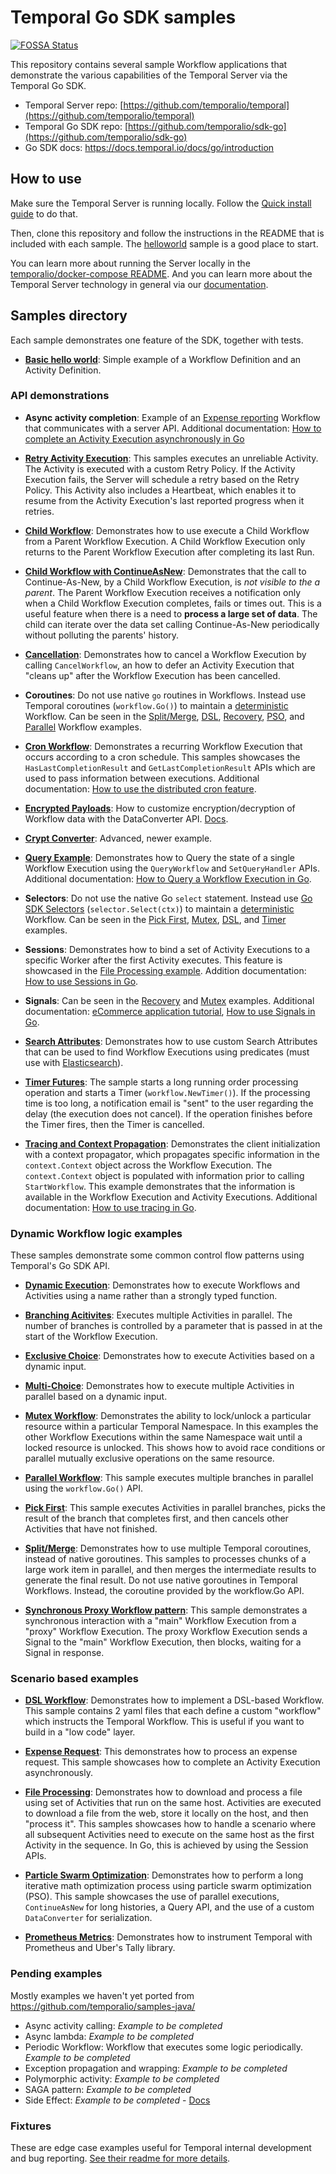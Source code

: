 # Temporal Go SDK samples

[![FOSSA Status](https://app.fossa.com/api/projects/custom%2B18405%2Fgithub.com%2Ftemporalio%2Fsamples-go.svg?type=shield)](https://app.fossa.com/projects/custom%2B18405%2Fgithub.com%2Ftemporalio%2Fsamples-go?ref=badge_shield)

This repository contains several sample Workflow applications that demonstrate the various capabilities of the Temporal Server via the Temporal Go SDK.

- Temporal Server repo: [https://github.com/temporalio/temporal](https://github.com/temporalio/temporal)
- Temporal Go SDK repo: [https://github.com/temporalio/sdk-go](https://github.com/temporalio/sdk-go)
- Go SDK docs: https://docs.temporal.io/docs/go/introduction

## How to use

Make sure the Temporal Server is running locally.
Follow the [Quick install guide](https://docs.temporal.io/docs/server/quick-install) to do that.

Then, clone this repository and follow the instructions in the README that is included with each sample.
The [helloworld](helloworld/README.md) sample is a good place to start.

You can learn more about running the Server locally in the [temporalio/docker-compose README](https://github.com/temporalio/docker-compose/blob/main/README.md).
And you can learn more about the Temporal Server technology in general via our [documentation](https://docs.temporal.io/).

## Samples directory

Each sample demonstrates one feature of the SDK, together with tests.

<!-- @@@SNIPSTART samples-go-readme-samples-directory -->

- [**Basic hello world**](https://github.com/temporalio/samples-go/tree/master/helloworld): Simple example of a Workflow Definition and an Activity Definition.

### API demonstrations

- **Async activity completion**: Example of an [Expense reporting](https://github.com/temporalio/samples-go/tree/master/expense) Workflow that communicates with a server API. Additional documentation: [How to complete an Activity Execution asynchronously in Go](https://docs.temporal.io/docs/go/activities/#asynchronous-activity-completion)

- [**Retry Activity Execution**](https://github.com/temporalio/samples-go/tree/master/retryactivity): This samples executes an unreliable Activity. The Activity is executed with a custom Retry Policy. If the Activity Execution fails, the Server will schedule a retry based on the Retry Policy. This Activity also includes a Heartbeat, which enables it to resume from the Activity Execution's last reported progress when it retries.

- [**Child Workflow**](https://github.com/temporalio/samples-go/tree/master/child-workflow): Demonstrates how to use execute a Child Workflow from a Parent Workflow Execution. A Child Workflow Execution only returns to the Parent Workflow Execution after completing its last Run.

- [**Child Workflow with ContinueAsNew**](https://github.com/temporalio/samples-go/tree/master/child-workflow-continue-as-new): Demonstrates that the call to Continue-As-New, by a Child Workflow Execution, is *not visible to the a parent*. The Parent Workflow Execution receives a notification only when a Child Workflow Execution completes, fails or times out. This is a useful feature when there is a need to **process a large set of data**. The child can iterate over the data set calling Continue-As-New periodically without polluting the parents' history.

- [**Cancellation**](https://github.com/temporalio/samples-go/tree/master/cancellation): Demonstrates how to cancel a Workflow Execution by calling `CancelWorkflow`, an how to defer an Activity Execution that "cleans up" after the Workflow Execution has been cancelled.

- **Coroutines**: Do not use native `go` routines in Workflows. Instead use Temporal coroutines (`workflow.Go()`) to maintain a [deterministic](https://docs.temporal.io/docs/go/workflows/#how-to-write-workflow-code) Workflow. Can be seen in the [Split/Merge](https://github.com/temporalio/samples-go/tree/master/splitmerge), [DSL](https://github.com/temporalio/samples-go/tree/master/dsl), [Recovery](https://github.com/temporalio/samples-go/tree/master/recovery), [PSO](https://github.com/temporalio/samples-go/tree/master/pso), and [Parallel](https://github.com/temporalio/samples-go/tree/master/parallel) Workflow examples.

- [**Cron Workflow**](https://github.com/temporalio/samples-go/tree/master/cron): Demonstrates a recurring Workflow Execution that occurs according to a cron schedule. This samples showcases the `HasLastCompletionResult` and `GetLastCompletionResult` APIs which are used to pass information between executions. Additional documentation: [How to use the distributed cron feature](https://docs.temporal.io/docs/go/distributed-cron/).

- [**Encrypted Payloads**](https://github.com/temporalio/samples-go/tree/master/encrypted-payloads): How to customize encryption/decryption of Workflow data with the DataConverter API. [Docs](https://docs.temporal.io/docs/go/workflows/#custom-serialization-and-workflow-security).

- [**Crypt Converter**](https://github.com/temporalio/samples-go/tree/master/cryptconverter): Advanced, newer example.

- [**Query Example**](https://github.com/temporalio/samples-go/tree/master/query): Demonstrates how to Query the state of a single Workflow Execution using the `QueryWorkflow` and `SetQueryHandler` APIs. Additional documentation: [How to Query a Workflow Execution in Go](https://docs.temporal.io/docs/go/queries).

- **Selectors**: Do not use the native Go `select` statement. Instead use [Go SDK Selectors](https://docs.temporal.io/docs/go/selectors) (`selector.Select(ctx)`) to maintain a [deterministic](https://docs.temporal.io/docs/go/workflows/#how-to-write-workflow-code) Workflow. Can be seen in the [Pick First](https://github.com/temporalio/samples-go/tree/master/pickfirst), [Mutex](https://github.com/temporalio/samples-go/tree/master/mutex), [DSL](https://github.com/temporalio/samples-go/tree/master/dsl), and [Timer](https://github.com/temporalio/samples-go/tree/master/timer) examples.

- **Sessions**: Demonstrates how to bind a set of Activity Executions to a specific Worker after the first Activity executes. This feature is showcased in the [File Processing example](https://github.com/temporalio/samples-go/tree/master/fileprocessing). Addition documentation: [How to use Sessions in Go](https://docs.temporal.io/docs/go/sessions).

- **Signals**: Can be seen in the [Recovery](https://github.com/temporalio/samples-go/tree/master/recovery) and [Mutex](https://github.com/temporalio/samples-go/tree/master/mutex) examples. Additional documentation: [eCommerce application tutorial](https://docs.temporal.io/blog/tags/go-ecommerce-tutorial), [How to use Signals in Go](https://docs.temporal.io/docs/go/signals).

- [**Search Attributes**](https://github.com/temporalio/samples-go/tree/master/searchattributes): Demonstrates how to use custom Search Attributes that can be used to find Workflow Executions using predicates (must use with [Elasticsearch](https://docs.temporal.io/docs/server/elasticsearch-setup)).

- [**Timer Futures**](https://github.com/temporalio/samples-go/tree/master/timer): The sample starts a long running order processing operation and starts a Timer (`workflow.NewTimer()`). If the processing time is too long, a notification email is "sent" to the user regarding the delay (the execution does not cancel). If the operation finishes before the Timer fires, then the Timer is cancelled.

- [**Tracing and Context Propagation**](https://github.com/temporalio/samples-go/tree/master/ctxpropagation): Demonstrates  the client initialization with a context propagator, which propagates specific information in the `context.Context` object across the Workflow Execution. The `context.Context` object is populated with information prior to calling `StartWorkflow`. This example demonstrates that the information is available in the Workflow Execution and Activity Executions. Additional documentation: [How to use tracing in Go](https://docs.temporal.io/docs/go/tracing/).

### Dynamic Workflow logic examples

These samples demonstrate some common control flow patterns using Temporal's Go SDK API.

- [**Dynamic Execution**](https://github.com/temporalio/samples-go/tree/master/dynamic): Demonstrates how to execute Workflows and Activities using a name rather than a strongly typed function.

- [**Branching Acitivites**](https://github.com/temporalio/samples-go/blob/master/branch): Executes multiple Activities in parallel. The number of branches is controlled by a parameter that is passed in at the start of the Workflow Execution.

- [**Exclusive Choice**](https://github.com/temporalio/samples-go/tree/master/choice-exclusive): Demonstrates how to execute Activities based on a dynamic input.

- [**Multi-Choice**](https://github.com/temporalio/samples-go/tree/master/choice-multi): Demonstrates how to execute multiple Activities in parallel based on a dynamic input.

- [**Mutex Workflow**](https://github.com/temporalio/samples-go/tree/master/mutex): Demonstrates the ability to lock/unlock a particular resource within a particular Temporal Namespace. In this examples the other Workflow Executions within the same Namespace wait until a locked resource is unlocked. This shows how to avoid race conditions or parallel mutually exclusive operations on the same resource.

- [**Parallel Workflow**](https://github.com/temporalio/samples-go/tree/master/parallel): This sample executes multiple branches in parallel using the `workflow.Go()` API.

- [**Pick First**](https://github.com/temporalio/samples-go/tree/master/pickfirst): This sample executes Activities in parallel branches, picks the result of the branch that completes first, and then cancels other Activities that have not finished.

- [**Split/Merge**](https://github.com/temporalio/samples-go/tree/master/splitmerge): Demonstrates how to use multiple Temporal coroutines, instead of native goroutines. This samples to processes chunks of a large work item in parallel, and then merges the intermediate results to generate the final result. Do not use native goroutines in Temporal Workflows. Instead, the coroutine provided by the workflow.Go API.

- [**Synchronous Proxy Workflow pattern**](https://github.com/temporalio/samples-go/tree/master/synchronous-proxy): This sample demonstrates a synchronous interaction with a "main" Workflow Execution from a "proxy" Workflow Execution. The proxy Workflow Execution sends a Signal to the "main" Workflow Execution, then blocks, waiting for a Signal in response.

### Scenario based examples

- [**DSL Workflow**](https://github.com/temporalio/samples-go/tree/master/dsl): Demonstrates how to implement a DSL-based Workflow. This sample contains 2 yaml files that each define a custom "workflow" which instructs the Temporal Workflow. This is useful if you want to build in a "low code" layer.

- [**Expense Request**](https://github.com/temporalio/samples-go/tree/master/expense): This demonstrates how to process an expense request. This sample showcases how to complete an Activity Execution asynchronously.

- [**File Processing**](https://github.com/temporalio/samples-go/tree/master/fileprocessing): Demonstrates how to download and process a file using set of Activities that run on the same host. Activities are executed to download a file from the web, store it locally on the host, and then "process it". This samples showcases how to handle a scenario where all subsequent Activities need to execute on the same host as the first Activity in the sequence. In Go, this is achieved by using the Session APIs.

- [**Particle Swarm Optimization**](https://github.com/temporalio/samples-go/tree/master/pso): Demonstrates how to perform a long iterative math optimization process using particle swarm optimization (PSO). This sample showcases the use of parallel executions, `ContinueAsNew` for long histories, a Query API, and the use of a custom `DataConverter` for serialization.

- [**Prometheus Metrics**](https://github.com/temporalio/samples-go/tree/master/metrics): Demonstrates how to instrument Temporal with Prometheus and Uber's Tally library.

<!-- @@@SNIPEND -->

### Pending examples

Mostly examples we haven't yet ported from https://github.com/temporalio/samples-java/

  - Async activity calling: *Example to be completed*
  - Async lambda:  *Example to be completed*
  - Periodic Workflow: Workflow that executes some logic periodically. *Example to be completed*
  - Exception propagation and wrapping: *Example to be completed*
  - Polymorphic activity: *Example to be completed*
  - SAGA pattern:  *Example to be completed*
  - Side Effect:  *Example to be completed* - [Docs](https://docs.temporal.io/docs/go/side-effect)

### Fixtures

These are edge case examples useful for Temporal internal development and bug reporting. [See their readme for more details](https://github.com/temporalio/samples-go/tree/master/temporal-fixtures).
